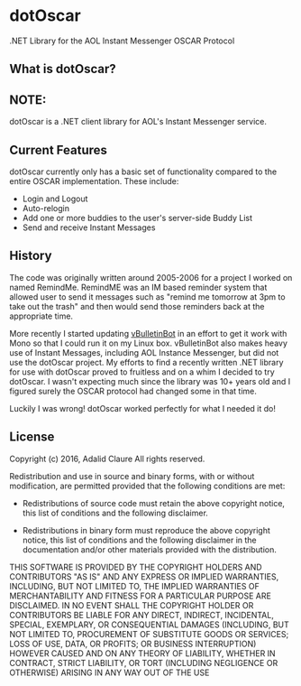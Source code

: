 # dotOscar
.NET Library for the AOL Instant Messenger OSCAR Protocol

## What is dotOscar?
## NOTE:
dotOscar is a .NET client library for AOL's Instant Messenger service. 

## Current Features

dotOscar currently only has a basic set of functionality compared to the entire OSCAR implementation. These include:

- Login and Logout
- Auto-relogin 
- Add one or more buddies to the user's server-side Buddy List
- Send and receive Instant Messages

## History

The code was originally written around 2005-2006 for a project I worked on named RemindMe. RemindME was an IM based reminder system that allowed user to send it messages such as "remind me tomorrow at 3pm to take out the trash" and then would send those reminders back at the appropriate time. 

More recently I started updating [vBulletinBot](https://github.com/zethon/vbulletinbot) in an effort to get it work with Mono so that I could run it on my Linux box. vBulletinBot also makes heavy use of Instant Messages, including AOL Instance Messenger, but did not use the dotOscar project. My efforts to find a recently written .NET library for use with dotOscar proved to fruitless and on a whim I decided to try dotOscar. I wasn't expecting much since the library was 10+ years old and I figured surely the OSCAR protocol had changed some in that time.

Luckily I was wrong! dotOscar worked perfectly for what I needed it do! 

## License

Copyright (c) 2016, Adalid Claure
All rights reserved.

Redistribution and use in source and binary forms, with or without
modification, are permitted provided that the following conditions are met:

* Redistributions of source code must retain the above copyright notice, this
  list of conditions and the following disclaimer.

* Redistributions in binary form must reproduce the above copyright notice,
  this list of conditions and the following disclaimer in the documentation
  and/or other materials provided with the distribution.

THIS SOFTWARE IS PROVIDED BY THE COPYRIGHT HOLDERS AND CONTRIBUTORS "AS IS"
AND ANY EXPRESS OR IMPLIED WARRANTIES, INCLUDING, BUT NOT LIMITED TO, THE
IMPLIED WARRANTIES OF MERCHANTABILITY AND FITNESS FOR A PARTICULAR PURPOSE ARE
DISCLAIMED. IN NO EVENT SHALL THE COPYRIGHT HOLDER OR CONTRIBUTORS BE LIABLE
FOR ANY DIRECT, INDIRECT, INCIDENTAL, SPECIAL, EXEMPLARY, OR CONSEQUENTIAL
DAMAGES (INCLUDING, BUT NOT LIMITED TO, PROCUREMENT OF SUBSTITUTE GOODS OR
SERVICES; LOSS OF USE, DATA, OR PROFITS; OR BUSINESS INTERRUPTION) HOWEVER
CAUSED AND ON ANY THEORY OF LIABILITY, WHETHER IN CONTRACT, STRICT LIABILITY,
OR TORT (INCLUDING NEGLIGENCE OR OTHERWISE) ARISING IN ANY WAY OUT OF THE USE
